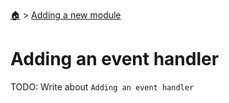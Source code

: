 <!--startTocHeader-->
[🏠](../README.md) > [Adding a new module](README.md)
# Adding an event handler
<!--endTocHeader-->

TODO: Write about `Adding an event handler`

<!--startTocSubTopic-->
<!--endTocSubTopic-->